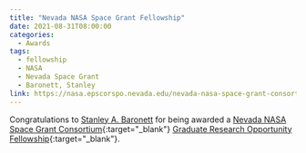 ```yaml
---
title: "Nevada NASA Space Grant Fellowship"
date: 2021-08-31T08:00:00
categories:
  - Awards
tags:
  - fellowship
  - NASA
  - Nevada Space Grant
  - Baronett, Stanley
link: https://nasa.epscorspo.nevada.edu/nevada-nasa-space-grant-consortium/about/current-student-awards/
---
```


Congratulations to [Stanley A. Baronett](/team/baronett-stanley/) for being awarded a [Nevada NASA Space Grant Consortium](https://nasa.epscorspo.nevada.edu/nevada-nasa-space-grant-consortium/){:target="_blank"} [Graduate Research Opportunity Fellowship](https://nasa.epscorspo.nevada.edu/nevada-nasa-space-grant-consortium/about/current-student-awards/){:target="_blank"}.
